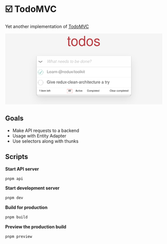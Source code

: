 # ☑️ TodoMVC

Yet another implementation of [TodoMVC](https://todomvc.com)

![screenshot of TodoMVC example](./screenshot.png)

## Goals

- Make API requests to a backend
- Usage with Entity Adapter
- Use selectors along with thunks

## Scripts

**Start API server**

```bash
pnpm api
```

**Start development server**

```bash
pnpm dev
```

**Build for production**

```bash
pnpm build
```

**Preview the production build**

```bash
pnpm preview
```
